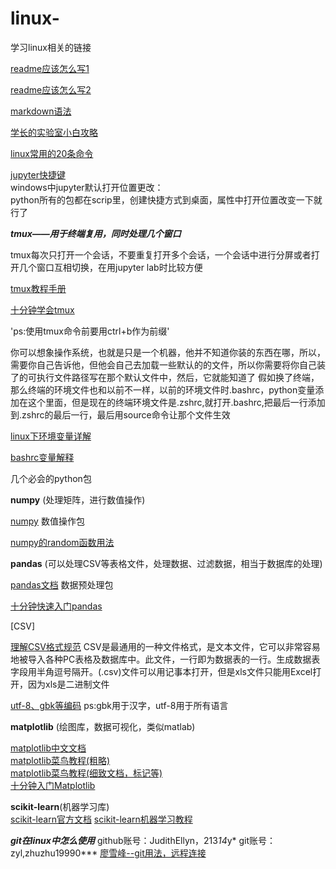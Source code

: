 # linux-
学习linux相关的链接

[readme应该怎么写1](https://github.com/guodongxiaren/README#%E9%93%BE%E6%8E%A5)

[readme应该怎么写2](https://www.cnblogs.com/wj-1314/p/8547763.html)

[markdown语法](https://www.jianshu.com/p/335db5716248)

[学长的实验室小白攻略](https://github.com/iyuge2/lab-study)

[linux常用的20条命令](https://blog.csdn.net/ljianhui/article/details/11100625)


[jupyter快捷键](https://zhuanlan.zhihu.com/p/31051676)  
windows中jupyter默认打开位置更改：  
python所有的包都在scrip里，创建快捷方式到桌面，属性中打开位置改变一下就行了

***tmux——用于终端复用，同时处理几个窗口***

tmux每次只打开一个会话，不要重复打开多个会话，一个会话中进行分屏或者打开几个窗口互相切换，在用jupyter lab时比较方便

[tmux教程手册](https://www.cnblogs.com/kaiye/p/6275207.html)

[十分钟学会tmux](https://www.cnblogs.com/kaiye/p/6275207.html)

'ps:使用tmux命令前要用ctrl+b作为前缀'


你可以想象操作系统，也就是只是一个机器，他并不知道你装的东西在哪，所以，需要你自己告诉他，但他会自己去加载一些默认的的文件，所以你需要将你自己装了的可执行文件路径写在那个默认文件中，然后，它就能知道了
假如换了终端，那么终端的环境文件也和以前不一样，以前的环境文件时.bashrc，python变量添加在这个里面，但是现在的终端环境文件是.zshrc,就打开.bashrc,把最后一行添加到.zshrc的最后一行，最后用source命令让那个文件生效

[linux下环境变量详解](https://segmentfault.com/a/1190000006446751)

[bashrc变量解释](https://www.sysgeek.cn/bashrc/)

几个必会的python包

**numpy** (处理矩阵，进行数值操作)

[numpy](https://www.numpy.org.cn/) 数值操作包

[numpy的random函数用法](https://www.jianshu.com/p/214798dd8f93)


**pandas**  (可以处理CSV等表格文件，处理数据、过滤数据，相当于数据库的处理)

[pandas文档](https://www.pypandas.cn/docs/) 数据预处理包

[十分钟快速入门pandas](https://codingpy.com/article/a-quick-intro-to-pandas/)

[CSV]

[理解CSV格式规范](https://blog.csdn.net/woaixiaoyu520/article/details/78455650)
CSV是最通用的一种文件格式，是文本文件，它可以非常容易地被导入各种PC表格及数据库中。此文件，一行即为数据表的一行。生成数据表字段用半角逗号隔开。(.csv)文件可以用记事本打开，但是xls文件只能用Excel打开，因为xls是二进制文件

[utf-8、gbk等编码](https://dailc.github.io/2017/05/17/severalCommonlyCharEncoding.html)
ps:gbk用于汉字，utf-8用于所有语言


**matplotlib**  (绘图库，数据可视化，类似matlab)

[matplotlib中文文档](https://www.matplotlib.org.cn/)  
[matplotlib菜鸟教程(粗略)](https://www.runoob.com/numpy/numpy-matplotlib.html)  
[matplotlib菜鸟教程(细致文档，标记等)](https://www.runoob.com/w3cnote/matplotlib-tutorial.html)  
[十分钟入门Matplotlib](https://codingpy.com/article/a-quick-intro-to-matplotlib/)  


**scikit-learn**(机器学习库)  
[scikit-learn官方文档](https://sklearn.apachecn.org/)
[scikit-learn机器学习教程](https://www.jianshu.com/p/aff76d66b5fe)

***git在linux中怎么使用***
github账号：JudithEllyn，213*14*y*
git账号：zyl,zhuzhu19990***
[廖雪峰--git用法，远程连接](https://www.liaoxuefeng.com/wiki/896043488029600/898732864121440#0)









